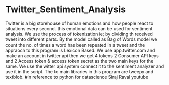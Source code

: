 # Twitter_Sentiment_Analysis

Twitter is a big storehouse of human emotions and how people react to situations every second. this emotional data can be used for sentiment analysis.
We use the process of tokenization ie; by dividing th received tweet into different parts.
By the model called as Bag of Words model we count the no. of times a word has been repeated in a tweet and the appraoch to this program is Lexicon Based. 
We use app.twitter.com and make an account in twitter api then we get 4 tokens 2 Consumer API keys and 2 Access token & access token secret as the two main keys for the same. 
We use the witter api system connect it to the sentiment analyzer and use it in the script. 
The to main libraries in this program are tweepy and textblob.
#in reference to python for datascience Siraj Raval youtube
